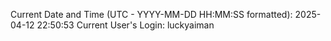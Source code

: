 Current Date and Time (UTC - YYYY-MM-DD HH:MM:SS formatted): 2025-04-12 22:50:53
Current User's Login: luckyaiman

